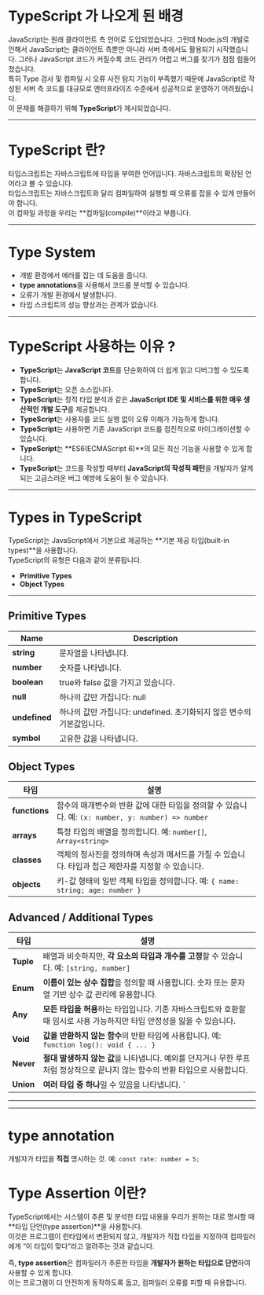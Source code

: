 # TypeScript 가 나오게 된 배경

JavaScript는 원래 클라이언트 측 언어로 도입되었습니다. 그런데 Node.js의 개발로 인해서 JavaScript는 클라이언트 측뿐만 아니라 서버 측에서도 활용되기 시작했습니다. 그러나 JavaScript 코드가 커질수록 코드 관리가 어렵고 버그를 찾기가 점점 힘들어졌습니다.  
특히 Type 검사 및 컴파일 시 오류 사전 탐지 기능이 부족했기 때문에 JavaScript로 작성된 서버 측 코드를 대규모로 엔터프라이즈 수준에서 성공적으로 운영하기 어려웠습니다.  
이 문제를 해결하기 위해 **TypeScript**가 제시되었습니다.

---

# TypeScript 란?

타입스크립트는 자바스크립트에 타입을 부여한 언어입니다. 자바스크립트의 확장된 언어라고 볼 수 있습니다.  
타입스크립트는 자바스크립트와 달리 컴파일하여 실행할 때 오류를 잡을 수 있게 만들어야 합니다.  
이 컴파일 과정을 우리는 **컴파일(compile)**이라고 부릅니다.

---

# Type System

- 개발 환경에서 에러를 잡는 데 도움을 줍니다.
- **type annotations**을 사용해서 코드를 분석할 수 있습니다.
- 오류가 개발 환경에서 발생합니다.
- 타입 스크립트의 성능 향상과는 관계가 없습니다.

---

# TypeScript 사용하는 이유 ?

- **TypeScript**는 **JavaScript 코드**를 단순화하여 더 쉽게 읽고 디버그할 수 있도록 합니다.
- **TypeScript**는 오픈 소스입니다.
- **TypeScript**는 정적 타입 분석과 같은 **JavaScript IDE 및 서비스를 위한 매우 생산적인 개발 도구**를 제공합니다.
- **TypeScript**는 사용자를 코드 실행 없이 오류 이해가 가능하게 합니다.
- **TypeScript**는 사용하면 기존 JavaScript 코드를 점진적으로 마이그레이션할 수 있습니다.
- **TypeScript**는 **ES6(ECMAScript 6)**의 모든 최신 기능을 사용할 수 있게 합니다.
- **TypeScript**는 코드를 작성할 때부터 **JavaScript의 작성적 패턴**을 개발자가 알게 되는 고급스러운 버그 예방에 도움이 될 수 있습니다.  

---

# Types in TypeScript

TypeScript는 JavaScript에서 기본으로 제공하는 **기본 제공 타입(built-in types)**을 사용합니다.  
TypeScript의 유형은 다음과 같이 분류됩니다.

- **Primitive Types**
- **Object Types**

---

## Primitive Types

| Name       | Description                    |
|------------|--------------------------------|
| **string** | 문자열을 나타냅니다.            |
| **number** | 숫자를 나타냅니다.              |
| **boolean**| true와 false 값을 가지고 있습니다.|
| **null**   | 하나의 값만 가집니다: null      |
| **undefined** | 하나의 값만 가집니다: undefined. 초기화되지 않은 변수의 기본값입니다. |
| **symbol** | 고유한 값을 나타냅니다.         |

## Object Types

| 타입        | 설명                                                                       |
|-------------|--------------------------------------------------------------------------|
| **functions** | 함수의 매개변수와 반환 값에 대한 타입을 정의할 수 있습니다. 예: `(x: number, y: number) => number` |
| **arrays**    | 특정 타입의 배열을 정의합니다. 예: `number[]`, `Array<string>`                         |
| **classes**   | 객체의 청사진을 정의하며 속성과 메서드를 가질 수 있습니다. 타입과 접근 제한자를 지정할 수 있습니다.                |
| **objects**   | 키-값 형태의 일반 객체 타입을 정의합니다. 예: `{ name: string; age: number }`              |

## Advanced / Additional Types

| 타입      | 설명                                                                             |
|-----------|--------------------------------------------------------------------------------|
| **Tuple** | 배열과 비슷하지만, **각 요소의 타입과 개수를 고정**할 수 있습니다. 예: `[string, number]`                 |
| **Enum**  | **이름이 있는 상수 집합**을 정의할 때 사용합니다. 숫자 또는 문자열 기반 상수 값 관리에 유용합니다.                    |
| **Any**   | **모든 타입을 허용**하는 타입입니다. 기존 자바스크립트와 호환할 때 임시로 사용 가능하지만 타입 안정성을 잃을 수 있습니다.        |
| **Void**  | **값을 반환하지 않는 함수**의 반환 타입에 사용합니다. 예: `function log(): void { ... }`             |
| **Never** | **절대 발생하지 않는 값**을 나타냅니다. 예외를 던지거나 무한 루프처럼 정상적으로 끝나지 않는 함수의 반환 타입으로 사용합니다.      |
| **Union** | **여러 타입 중 하나**일 수 있음을 나타냅니다. `                                                 |` 연산자를 사용해 `string | number`처럼 표현합니다. |

---

---

# type annotation 
개발자가 타입을 **직접** 명시하는 것. 예: `const rate: number = 5;`

# Type Assertion 이란?

TypeScript에서는 시스템이 추론 및 분석한 타입 내용을 우리가 원하는 대로 명시할 때 **타입 단언(type assertion)**을 사용합니다.  
이것은 프로그램이 런타임에서 변환되지 않고, 개발자가 직접 타입을 지정하여 컴파일러에게 “이 타입이 맞다”라고 알려주는 것과 같습니다.

즉, **type assertion**은 컴파일러가 추론한 타입을 **개발자가 원하는 타입으로 단언**하여 사용할 수 있게 합니다.  
이는 프로그램이 더 안전하게 동작하도록 돕고, 컴파일러 오류를 피할 때 유용합니다.
